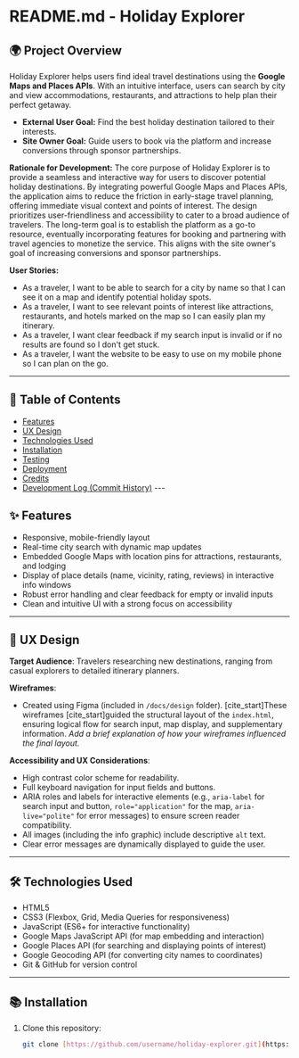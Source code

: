 # README.md - Holiday Explorer

## 🌍 Project Overview

Holiday Explorer helps users find ideal travel destinations using the **Google Maps and Places APIs**. With an intuitive interface, users can search by city and view accommodations, restaurants, and attractions to help plan their perfect getaway.

- **External User Goal:** Find the best holiday destination tailored to their interests.
- **Site Owner Goal:** Guide users to book via the platform and increase conversions through sponsor partnerships.

**Rationale for Development:**
The core purpose of Holiday Explorer is to provide a seamless and interactive way for users to discover potential holiday destinations. By integrating powerful Google Maps and Places APIs, the application aims to reduce the friction in early-stage travel planning, offering immediate visual context and points of interest. The design prioritizes user-friendliness and accessibility to cater to a broad audience of travelers. The long-term goal is to establish the platform as a go-to resource, eventually incorporating features for booking and partnering with travel agencies to monetize the service. This aligns with the site owner's goal of increasing conversions and sponsor partnerships.

**User Stories:**
* As a traveler, I want to be able to search for a city by name so that I can see it on a map and identify potential holiday spots.
* As a traveler, I want to see relevant points of interest like attractions, restaurants, and hotels marked on the map so I can easily plan my itinerary.
* As a traveler, I want clear feedback if my search input is invalid or if no results are found so I don't get stuck.
* As a traveler, I want the website to be easy to use on my mobile phone so I can plan on the go.

---

## 📄 Table of Contents

- [Features](#features)
- [UX Design](#ux-design)
- [Technologies Used](#technologies-used)
- [Installation](#installation)
- [Testing](#testing)
- [Deployment](#deployment)
- [Credits](#credits)
- [Development Log (Commit History)](#development-log-commit-history) ---

## ✨ Features

- Responsive, mobile-friendly layout
- Real-time city search with dynamic map updates
- Embedded Google Maps with location pins for attractions, restaurants, and lodging
- Display of place details (name, vicinity, rating, reviews) in interactive info windows
- Robust error handling and clear feedback for empty or invalid inputs
- Clean and intuitive UI with a strong focus on accessibility

---

## 🌈 UX Design

**Target Audience**: Travelers researching new destinations, ranging from casual explorers to detailed itinerary planners.

**Wireframes**:

- Created using Figma (included in `/docs/design` folder). [cite_start]These wireframes  [cite_start]guided the structural layout of the `index.html`, ensuring logical flow for search input, map display, and supplementary information.  *Add a brief explanation of how your wireframes influenced the final layout.*

**Accessibility and UX Considerations**:

- High contrast color scheme for readability.
- Full keyboard navigation for input fields and buttons.
- ARIA roles and labels for interactive elements (e.g., `aria-label` for search input and button, `role="application"` for the map, `aria-live="polite"` for error messages) to ensure screen reader compatibility.
- All images (including the info graphic) include descriptive `alt` text.
- Clear error messages are dynamically displayed to guide the user.

---

## 🛠️ Technologies Used

- HTML5
- CSS3 (Flexbox, Grid, Media Queries for responsiveness)
- JavaScript (ES6+ for interactive functionality)
- Google Maps JavaScript API (for map embedding and interaction)
- Google Places API (for searching and displaying points of interest)
- Google Geocoding API (for converting city names to coordinates)
- Git & GitHub for version control

---

## 📚 Installation

1. Clone this repository:
   ```bash
   git clone [https://github.com/username/holiday-explorer.git](https://github.com/username/holiday-explorer.git)